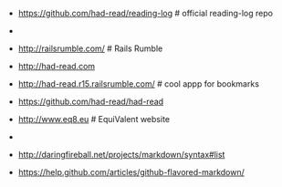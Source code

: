 * https://github.com/had-read/reading-log # official reading-log repo
* 
* http://railsrumble.com/ # Rails Rumble
* http://had-read.com

* http://had-read.r15.railsrumble.com/ # cool appp for bookmarks
* https://github.com/had-read/had-read

* http://www.eq8.eu #  EquiValent website
* 
* http://daringfireball.net/projects/markdown/syntax#list
* https://help.github.com/articles/github-flavored-markdown/
